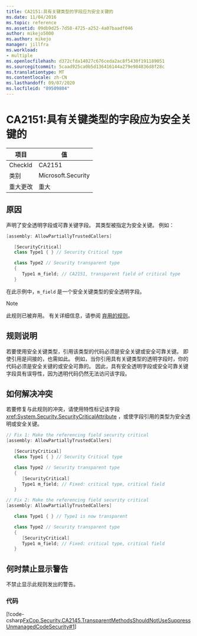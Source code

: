```yaml
---
title: CA2151:具有关键类型的字段应为安全关键的
ms.date: 11/04/2016
ms.topic: reference
ms.assetid: 09db9d25-7d58-4725-a252-4a07baadf046
author: mikejo5000
ms.author: mikejo
manager: jillfra
ms.workload:
- multiple
ms.openlocfilehash: d372cfda14027c676ceda2ac8f5430f191189051
ms.sourcegitcommit: 5caad925ca0b5d136416144a279e984836d8f28c
ms.translationtype: MT
ms.contentlocale: zh-CN
ms.lasthandoff: 09/07/2020
ms.locfileid: "89509804"
---
```

# <a name="ca2151-fields-with-critical-types-should-be-security-critical"></a>CA2151:具有关键类型的字段应为安全关键的

|项目|值|
|-|-|
|CheckId|CA2151|
|类别|Microsoft.Security|
|重大更改|重大|

## <a name="cause"></a>原因
声明了安全透明字段或可靠关键字段。 其类型被指定为安全关键。 例如：

```csharp
[assembly: AllowPartiallyTrustedCallers]

   [SecurityCritical]
   class Type1 { } // Security Critical type

   class Type2 // Security transparent type
   {
      Type1 m_field; // CA2151, transparent field of critical type
   }
```

在此示例中，`m_field` 是一个安全关键类型的安全透明字段。

> [!NOTE]
> 此规则已被弃用。 有关详细信息，请参阅 [弃用的规则](fxcop-unported-deprecated-rules.md)。

## <a name="rule-description"></a>规则说明

若要使用安全关键类型，引用该类型的代码必须是安全关键或安全可靠关键。 即使引用是间接的，也需如此。 例如，当你引用具有关键类型的透明字段时，你的代码必须是安全关键的或安全可靠的。 因此，具有安全透明字段或安全可靠关键字段具有误导性，因为透明代码仍然无法访问该字段。

## <a name="how-to-fix-violations"></a>如何解决冲突

若要修复与此规则的冲突，请使用特性标记该字段 <xref:System.Security.SecurityCriticalAttribute> ，或使字段引用的类型为安全透明或安全关键。

```csharp
// Fix 1: Make the referencing field security critical
[assembly: AllowPartiallyTrustedCallers]

   [SecurityCritical]
   class Type1 { } // Security Critical type

   class Type2 // Security transparent type
   {
      [SecurityCritical]
      Type1 m_field; // Fixed: critical type, critical field
   }

// Fix 2: Make the referencing field security critical
[assembly: AllowPartiallyTrustedCallers]

   class Type1 { } // Type1 is now transparent

   class Type2 // Security transparent type
   {
      [SecurityCritical]
      Type1 m_field; // Fixed: critical type, critical field
   }
```

## <a name="when-to-suppress-warnings"></a>何时禁止显示警告

不禁止显示此规则发出的警告。

### <a name="code"></a>代码

[!code-csharp[FxCop.Security.CA2145.TransparentMethodsShouldNotUseSuppressUnmanagedCodeSecurity#1](../code-quality/codesnippet/CSharp/ca2151-fields-with-critical-types-should-be-security-critical_1.cs)]
